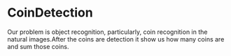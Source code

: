 # CoinDetection
Our problem is object recognition, particularly, coin recognition in the natural images.After the coins are detection it show us how many coins are and sum those coins.
